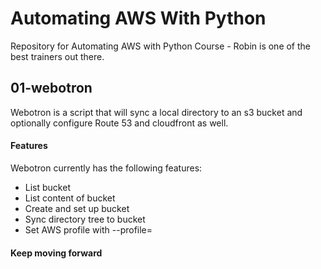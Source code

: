 # Automating AWS With Python

Repository for Automating AWS with Python Course - Robin is one of the best trainers out there.

## 01-webotron

Webotron is a script that will sync a local directory to an s3 bucket and optionally configure Route 53 and cloudfront as well.

#### Features

Webotron currently has the following features:

- List bucket
- List content of bucket
- Create and set up bucket
- Sync directory tree to bucket
- Set AWS profile with --profile=<profileName>

#### Keep moving forward

